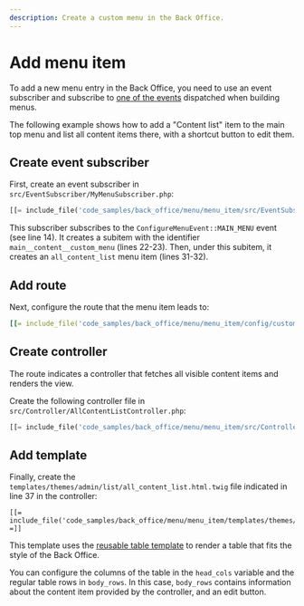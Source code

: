 ```yaml
---
description: Create a custom menu in the Back Office.
---
```


# Add menu item

To add a new menu entry in the Back Office, you need to use an event subscriber
and subscribe to [one of the events](back_office_menus.md#menu-events) dispatched when building menus.

The following example shows how to add a "Content list" item to the main top menu
and list all content items there, with a shortcut button to edit them.

## Create event subscriber

First, create an event subscriber in `src/EventSubscriber/MyMenuSubscriber.php`:

``` php hl_lines="14 22-23 31-32"
[[= include_file('code_samples/back_office/menu/menu_item/src/EventSubscriber/MyMenuSubscriber.php', 0, 43) =]][[= include_file('code_samples/back_office/menu/menu_item/src/EventSubscriber/MyMenuSubscriber.php', 48, 50) =]]
```

This subscriber subscribes to the `ConfigureMenuEvent::MAIN_MENU` event (see line 14).
It creates a subitem with the identifier `main__content__custom_menu` (lines 22-23).
Then, under this subitem, it creates an `all_content_list` menu item (lines 31-32).

## Add route

Next, configure the route that the menu item leads to:

``` yaml
[[= include_file('code_samples/back_office/menu/menu_item/config/custom_routes.yaml') =]]
```

## Create controller

The route indicates a controller that fetches all visible content items and renders the view.

Create the following controller file in `src/Controller/AllContentListController.php`:

``` php
[[= include_file('code_samples/back_office/menu/menu_item/src/Controller/AllContentListController.php') =]]
```

## Add template

Finally, create the `templates/themes/admin/list/all_content_list.html.twig` file indicated in line 37 in the controller:

``` html+twig hl_lines="35-42 46 48-54 56"
[[= include_file('code_samples/back_office/menu/menu_item/templates/themes/admin/all_content_list.html.twig') =]]
```

This template uses the [reusable table template](reusable_components.md#tables)
to render a table that fits the style of the Back Office.

You can configure the columns of the table in the `head_cols` variable
and the regular table rows in `body_rows`.
In this case, `body_rows` contains information about the content item provided by the controller,
and an edit button.

